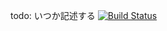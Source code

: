 todo: いつか記述する
[![Build Status](https://travis-ci.org/inpwjp/tlback.svg?branch=master)](https://travis-ci.org/inpwjp/tlback)
